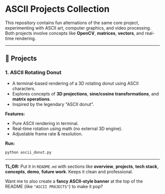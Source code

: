 # ASCII Projects Collection

This repository contains fun alternations of the same core project, experimenting with ASCII art, computer graphics, and video processing.  
Both projects involve concepts like **OpenCV**, **matrices**, **vectors**, and real-time rendering.

---

## 🚀 Projects

### 1. ASCII Rotating Donut
- A terminal-based rendering of a 3D rotating donut using ASCII characters.
- Explores concepts of **3D projections**, **sine/cosine transformations**, and **matrix operations**.
- Inspired by the legendary "ASCII donut".

**Features:**
- Pure ASCII rendering in terminal.
- Real-time rotation using math (no external 3D engine).
- Adjustable frame rate & resolution.

**Run:**
```bash
python ascii_donut.py
```

---

**TL;DR:** Put it in `README.md` with sections like **overview**, **projects**, **tech stack**, **concepts**, **demo**, **future work**. Keeps it clean and professional.  

Want me to also create a **fancy ASCII-style banner** at the top of the README (like `"ASCII PROJECTS"`) to make it pop?

